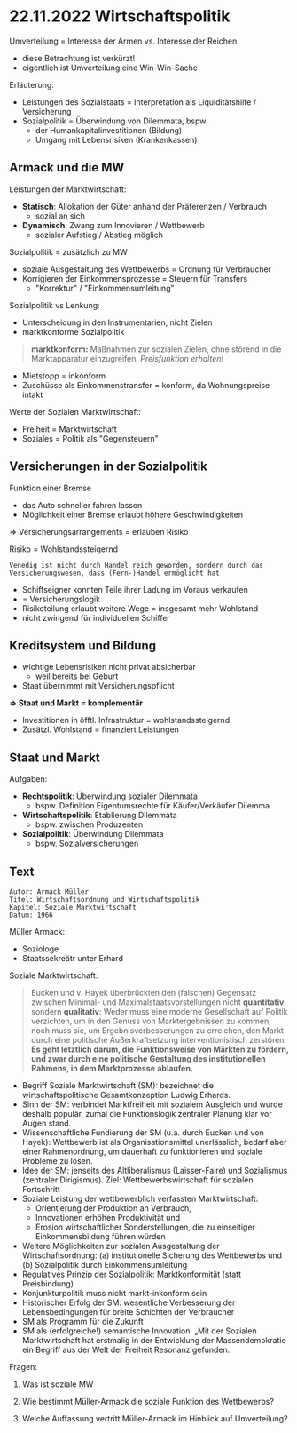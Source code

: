 # 22.11.2022 Wirtschaftspolitik



Umverteilung = Interesse der Armen vs. Interesse der Reichen

- diese Betrachtung ist verkürzt!
- eigentlich ist Umverteilung eine Win-Win-Sache



Erläuterung:

- Leistungen des Sozialstaats = Interpretation als Liquiditätshilfe / Versicherung
- Sozialpolitik = Überwindung von Dilemmata, bspw. 
    - der Humankapitalinvestitionen (Bildung)
    - Umgang mit Lebensrisiken (Krankenkassen)

## Armack und die MW

Leistungen der Marktwirtschaft:

- **Statisch**: Allokation der Güter anhand der Präferenzen / Verbrauch
    - sozial an sich
- **Dynamisch**: Zwang zum Innovieren / Wettbewerb
    - sozialer Aufstieg / Abstieg möglich



Sozialpolitik = zusätzlich zu MW

- soziale Ausgestaltung des Wettbewerbs = Ordnung für Verbraucher
- Korrigieren der Einkommensprozesse = Steuern für Transfers
    - "Korrektur" / "Einkommensumleitung"



Sozialpolitik vs Lenkung:

- Unterscheidung in den Instrumentarien, nicht Zielen
- marktkonforme Sozialpolitik



> **marktkonform:** Maßnahmen zur sozialen Zielen, ohne störend in die Marktapparatur einzugreifen, *Preisfunktion erhalten!*

- Mietstopp = inkonform
- Zuschüsse als Einkommenstransfer = konform, da Wohnungspreise intakt



Werte der Sozialen Marktwirtschaft: 

- Freiheit = Marktwirtschaft
- Soziales = Politik als "Gegensteuern"



## Versicherungen in der Sozialpolitik

Funktion einer Bremse

- das Auto schneller fahren lassen
- Möglichkeit einer Bremse erlaubt höhere Geschwindigkeiten

=> Versicherungsarrangements = erlauben Risiko

Risiko = Wohlstandssteigernd

```
Venedig ist nicht durch Handel reich geworden, sondern durch das Versicherungswesen, dass (Fern-)Handel ermöglicht hat
```

- Schiffseigner konnten Teile ihrer Ladung im Voraus verkaufen
- = Versicherungslogik
- Risikoteilung erlaubt weitere Wege = insgesamt mehr Wohlstand 
- nicht zwingend für individuellen Schiffer



## Kreditsystem und Bildung

- wichtige Lebensrisiken nicht privat absicherbar
    - weil bereits bei Geburt
- Staat übernimmt mit Versicherungspflicht



**=> Staat und Markt = komplementär**

- Investitionen in öfftl. Infrastruktur = wohlstandssteigernd
- Zusätzl. Wohlstand = finanziert Leistungen



## Staat und Markt

Aufgaben:

- **Rechtspolitik**: Überwindung sozialer Dilemmata
    - bspw. Definition Eigentumsrechte für Käufer/Verkäufer Dilemma
- **Wirtschaftspolitik**: Etablierung Dilemmata
    - bspw. zwischen Produzenten
- **Sozialpolitik**: Überwindung Dilemmata
    - bspw. Sozialversicherungen




## Text

```
Autor: Armack Müller
Titel: Wirtschaftsordnung und Wirtschaftspolitik
Kapitel: Soziale Marktwirtschaft
Datum: 1966
```

Müller Armack:

- Soziologe
- Staatssekreätr unter Erhard

Soziale Marktwirtschaft:

> Eucken und v. Hayek überbrückten den (falschen) Gegensatz zwischen
> Minimal- und Maximalstaatsvorstellungen nicht **quantitativ**, sondern
> **qualitativ**: Weder muss eine moderne Gesellschaft auf Politik verzichten, um
> in den Genuss von Marktergebnissen zu kommen, noch muss sie, um
> Ergebnisverbesserungen zu erreichen, den Markt durch eine politische
> Außerkraftsetzung interventionistisch zerstören. **Es geht letztlich darum, die**
> **Funktionsweise von Märkten zu fördern, und zwar durch eine politische**
> **Gestaltung des institutionellen Rahmens, in dem Marktprozesse**
> **ablaufen.**



- Begriff Soziale Marktwirtschaft (SM): bezeichnet die
    wirtschaftspolitische Gesamtkonzeption Ludwig Erhards.
- Sinn der SM: verbindet Marktfreiheit mit sozialem Ausgleich und wurde
    deshalb populär, zumal die Funktionslogik zentraler Planung klar vor
    Augen stand.
- Wissenschaftliche Fundierung der SM (u.a. durch Eucken und von
    Hayek): Wettbewerb ist als Organisationsmittel unerlässlich, bedarf aber
    einer Rahmenordnung, um dauerhaft zu funktionieren und soziale
    Probleme zu lösen.
- Idee der SM: jenseits des Altliberalismus (Laisser-Faire) und
    Sozialismus (zentraler Dirigismus). Ziel: Wettbewerbswirtschaft für
    sozialen Fortschritt
- Soziale Leistung der wettbewerblich verfassten Marktwirtschaft: 
    - Orientierung der Produktion an Verbrauch, 
    - Innovationen erhöhen Produktivität und
    - Erosion wirtschaftlicher Sonderstellungen, die zu einseitiger Einkommensbildung führen würden
- Weitere Möglichkeiten zur sozialen Ausgestaltung der
    Wirtschaftsordnung: (a) institutionelle Sicherung des Wettbewerbs und (b)
    Sozialpolitik durch Einkommensumleitung
- Regulatives Prinzip der Sozialpolitik: Marktkonformität (statt
    Preisbindung)
- Konjunkturpolitik muss nicht markt-inkonform sein
- Historischer Erfolg der SM: wesentliche Verbesserung der
    Lebensbedingungen für breite Schichten der Verbraucher
- SM als Programm für die Zukunft
- SM als (erfolgreiche!) semantische Innovation: „Mit der Sozialen
    Marktwirtschaft hat erstmalig in der Entwicklung der Massendemokratie ein
    Begriff aus der Welt der Freiheit Resonanz gefunden.

Fragen:

1. Was ist soziale MW

2. Wie bestimmt Müller-Armack die soziale Funktion des Wettbewerbs?

3. Welche Auffassung vertritt Müller-Armack im Hinblick auf Umverteilung?
